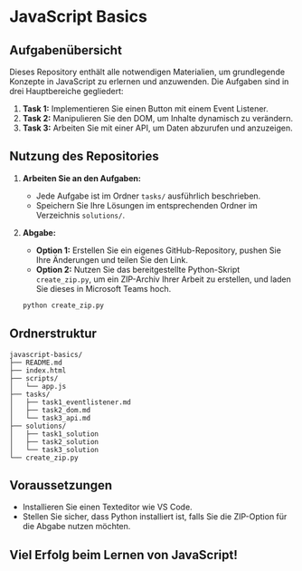 # JavaScript Basics

## Aufgabenübersicht

Dieses Repository enthält alle notwendigen Materialien, um grundlegende Konzepte in JavaScript zu erlernen und anzuwenden. Die Aufgaben sind in drei Hauptbereiche gegliedert:

1. **Task 1:** Implementieren Sie einen Button mit einem Event Listener.
2. **Task 2:** Manipulieren Sie den DOM, um Inhalte dynamisch zu verändern.
3. **Task 3:** Arbeiten Sie mit einer API, um Daten abzurufen und anzuzeigen.

## Nutzung des Repositories


1. **Arbeiten Sie an den Aufgaben:**
   - Jede Aufgabe ist im Ordner `tasks/` ausführlich beschrieben.
   - Speichern Sie Ihre Lösungen im entsprechenden Ordner im Verzeichnis `solutions/`.

2. **Abgabe:**
   - **Option 1:** Erstellen Sie ein eigenes GitHub-Repository, pushen Sie Ihre Änderungen und teilen Sie den Link.
   - **Option 2:** Nutzen Sie das bereitgestellte Python-Skript `create_zip.py`, um ein ZIP-Archiv Ihrer Arbeit zu erstellen, und laden Sie dieses in Microsoft Teams hoch.

   ```bash
   python create_zip.py
   ```

## Ordnerstruktur

```
javascript-basics/
├── README.md
├── index.html
├── scripts/
│   └── app.js
├── tasks/
│   ├── task1_eventlistener.md
│   ├── task2_dom.md
│   └── task3_api.md
├── solutions/
│   ├── task1_solution
│   ├── task2_solution
│   └── task3_solution
└── create_zip.py
```

## Voraussetzungen

- Installieren Sie einen Texteditor wie VS Code.
- Stellen Sie sicher, dass Python installiert ist, falls Sie die ZIP-Option für die Abgabe nutzen möchten.

## Viel Erfolg beim Lernen von JavaScript!
